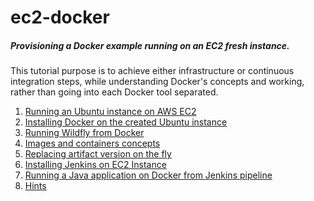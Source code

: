 # ec2-docker
##### Provisioning a Docker example running on an EC2 fresh instance.

This tutorial purpose is to achieve either infrastructure or continuous integration steps, while
understanding Docker's concepts and working, rather than going into each Docker tool separated. 
 
 
   1. [Running an Ubuntu instance on AWS EC2](ec2-instance.md)
   2. [Installing Docker on the created Ubuntu instance](docker-install.md)
   3. [Running Wildfly from Docker](running-wildfly.md) 
   4. [Images and containers concepts](images-containers.md)
   5. [Replacing artifact version on the fly](container-change-jar.md) 
   6. [Installing Jenkins on EC2 Instance](install-jenkins.md) 
   7. [Running a Java application on Docker from Jenkins pipeline](jenkins-pipeline.md) 
   8. [Hints](hints.md) 
    
 
      
  